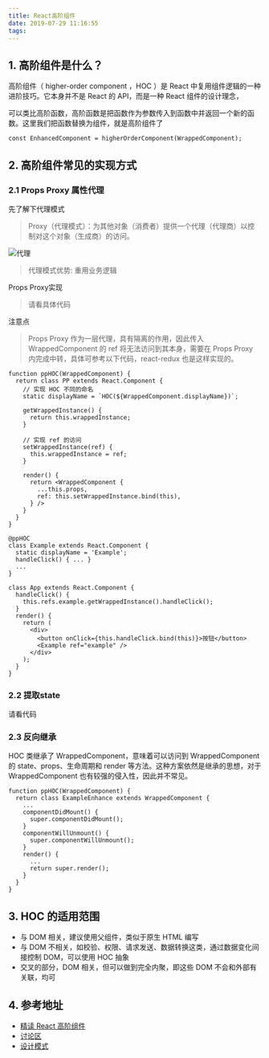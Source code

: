 ```yaml
---
title: React高阶组件
date: 2019-07-29 11:16:55
tags:
---
```


## 1. 高阶组件是什么？

高阶组件（ higher-order component ，HOC ）是 React 中复用组件逻辑的一种进阶技巧。它本身并不是 React 的 API，而是一种 React 组件的设计理念，

可以类比高阶函数，高阶函数是把函数作为参数传入到函数中并返回一个新的函数。这里我们把函数替换为组件，就是高阶组件了

`const EnhancedComponent = higherOrderComponent(WrappedComponent);`

## 2. 高阶组件常见的实现方式

### 2.1 Props Proxy 属性代理

先了解下代理模式

> Proxy（代理模式）：为其他对象（消费者）提供一个代理（代理商）以控制对这个对象（生成商）的访问。

![代理](https://raw.githubusercontent.com/winfredwyw/notes/master/assets/201902/%E4%BB%A3%E7%90%86%E6%A8%A1%E5%BC%8F.jpg)

> 代理模式优势: 重用业务逻辑

Props Proxy实现

> 请看具体代码

注意点

> Props Proxy 作为一层代理，具有隔离的作用，因此传入 WrappedComponent 的 ref 将无法访问到其本身，需要在 Props Proxy 内完成中转，具体可参考以下代码，react-redux 也是这样实现的。

```
function ppHOC(WrappedComponent) {
  return class PP extends React.Component {
    // 实现 HOC 不同的命名
    static displayName = `HOC(${WrappedComponent.displayName})`;

    getWrappedInstance() {
      return this.wrappedInstance;
    }

    // 实现 ref 的访问
    setWrappedInstance(ref) {
      this.wrappedInstance = ref;
    }

    render() {
      return <WrappedComponent {
        ...this.props,
        ref: this.setWrappedInstance.bind(this),
      } />
    }
  }
}

@ppHOC
class Example extends React.Component {
  static displayName = 'Example';
  handleClick() { ... }
  ...
}

class App extends React.Component {
  handleClick() {
    this.refs.example.getWrappedInstance().handleClick();
  }
  render() {
    return (
      <div>
        <button onClick={this.handleClick.bind(this)}>按钮</button>
        <Example ref="example" />
      </div>  
    );
  }
}
```

### 2.2 提取state

请看代码

### 2.3 反向继承

HOC 类继承了 WrappedComponent，意味着可以访问到 WrappedComponent 的 state、props、生命周期和 render 等方法。这种方案依然是继承的思想，对于 WrappedComponent 也有较强的侵入性，因此并不常见。

```
function ppHOC(WrappedComponent) {
  return class ExampleEnhance extends WrappedComponent {
    ...
    componentDidMount() {
      super.componentDidMount();
    }
    componentWillUnmount() {
      super.componentWillUnmount();
    }
    render() {
      ...
      return super.render();
    }
  }
}
```


## 3. HOC 的适用范围

- 与 DOM 相关，建议使用父组件，类似于原生 HTML 编写
- 与 DOM 不相关，如校验、权限、请求发送、数据转换这类，通过数据变化间接控制 DOM，可以使用 HOC 抽象
- 交叉的部分，DOM 相关，但可以做到完全内聚，即这些 DOM 不会和外部有关联，均可


## 4. 参考地址

- [精读 React 高阶组件](https://github.com/dt-fe/weekly/blob/v2/012.%E7%B2%BE%E8%AF%BB%20React%20%E9%AB%98%E9%98%B6%E7%BB%84%E4%BB%B6.md)
- [讨论区](https://github.com/dt-fe/weekly/issues/18)
- [设计模式](https://github.com/CyC2018/CS-Notes/blob/master/docs/notes/%E8%AE%BE%E8%AE%A1%E6%A8%A1%E5%BC%8F.md)